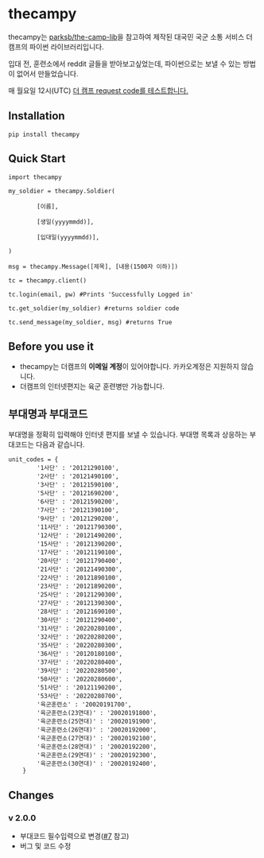 # thecampy

thecampy는 [parksb/the-camp-lib](https://github.com/parksb/the-camp-lib)을 참고하여 제작된 대국민 국군 소통 서비스 더 캠프의 파이썬 라이브러리입니다.

입대 전, 훈련소에서 reddit 글들을 받아보고싶었는데, 파이썬으로는 보낼 수 있는 방법이 없어서 만들었습니다.

매 월요일 12시(UTC) [더 캠프 request code를 테스트합니다.](https://github.com/lewisleedev/thecampy/actions)

## Installation

    pip install thecampy

## Quick Start

    import thecampy

    my_soldier = thecampy.Soldier(

            [이름],

            [생일(yyyymmdd)],

            [입대일(yyyymmdd)],

    )

    msg = thecampy.Message([제목], [내용(1500자 이하)])

    tc = thecampy.client()

    tc.login(email, pw) #Prints 'Successfully Logged in'

    tc.get_soldier(my_soldier) #returns soldier code

    tc.send_message(my_soldier, msg) #returns True

## Before you use it

 - thecampy는 더캠프의 **이메일 계정**이 있어야합니다. 카카오계정은 지원하지 않습니다.
 - 더캠프의 인터넷편지는 육군 훈련병만 가능합니다.

## 부대명과 부대코드

부대명을 정확히 입력해야 인터넷 편지를 보낼 수 있습니다. 부대명 목록과 상응하는 부대코드는 다음과 같습니다.

    unit_codes = {
            '1사단' : '20121290100',
            '2사단' : '20121490100',
            '3사단' : '20121590100',
            '5사단' : '20121690200',
            '6사단' : '20121590200',
            '7사단' : '20121390100',
            '9사단' : '20121290200',
            '11사단' : '20121790300',
            '12사단' : '20121490200',
            '15사단' : '20121390200',
            '17사단' : '20121190100',
            '20사단' : '20121790400',
            '21사단' : '20121490300',
            '22사단' : '20121890100',
            '23사단' : '20121890200',
            '25사단' : '20121290300',
            '27사단' : '20121390300',
            '28사단' : '20121690100',
            '30사단' : '20121290400',
            '31사단' : '20220280100',
            '32사단' : '20220280200',
            '35사단' : '20220280300',
            '36사단' : '20120180100',
            '37사단' : '20220280400',
            '39사단' : '20220280500',
            '50사단' : '20220280600',
            '51사단' : '20121190200',
            '53사단' : '20220280700',
            '육군훈련소' : '20020191700',
            '육군훈련소(23연대)' : '20020191800',
            '육군훈련소(25연대)' : '20020191900',
            '육군훈련소(26연대)' : '20020192000',
            '육군훈련소(27연대)' : '20020192100',
            '육군훈련소(28연대)' : '20020192200',
            '육군훈련소(29연대)' : '20020192300',
            '육군훈련소(30연대)' : '20020192400',
        }

## Changes

### v 2.0.0

- 부대코드 필수입력으로 변경([#7](https://github.com/lewisleedev/thecampy/issues/7) 참고)
- 버그 및 코드 수정